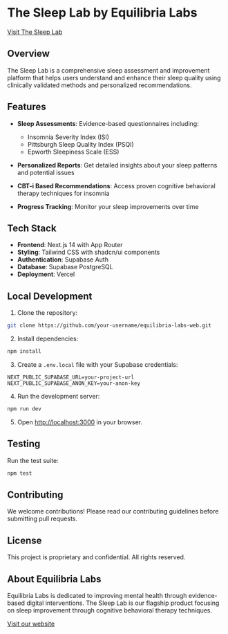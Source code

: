# The Sleep Lab by Equilibria Labs

[Visit The Sleep Lab](https://thesleeplab.app)

## Overview

The Sleep Lab is a comprehensive sleep assessment and improvement platform that helps users understand and enhance their sleep quality using clinically validated methods and personalized recommendations.

## Features

- **Sleep Assessments**: Evidence-based questionnaires including:
  - Insomnia Severity Index (ISI)
  - Pittsburgh Sleep Quality Index (PSQI)
  - Epworth Sleepiness Scale (ESS)

- **Personalized Reports**: Get detailed insights about your sleep patterns and potential issues

- **CBT-i Based Recommendations**: Access proven cognitive behavioral therapy techniques for insomnia

- **Progress Tracking**: Monitor your sleep improvements over time

## Tech Stack

- **Frontend**: Next.js 14 with App Router
- **Styling**: Tailwind CSS with shadcn/ui components
- **Authentication**: Supabase Auth
- **Database**: Supabase PostgreSQL
- **Deployment**: Vercel

## Local Development

1. Clone the repository:
```bash
git clone https://github.com/your-username/equilibria-labs-web.git
```

2. Install dependencies:
```bash
npm install
```

3. Create a `.env.local` file with your Supabase credentials:
```
NEXT_PUBLIC_SUPABASE_URL=your-project-url
NEXT_PUBLIC_SUPABASE_ANON_KEY=your-anon-key
```

4. Run the development server:
```bash
npm run dev
```

5. Open [http://localhost:3000](http://localhost:3000) in your browser.

## Testing

Run the test suite:
```bash
npm test
```

## Contributing

We welcome contributions! Please read our contributing guidelines before submitting pull requests.

## License

This project is proprietary and confidential. All rights reserved.

## About Equilibria Labs

Equilibria Labs is dedicated to improving mental health through evidence-based digital interventions. The Sleep Lab is our flagship product focusing on sleep improvement through cognitive behavioral therapy techniques.

[Visit our website](https://thesleeplab.app) 
